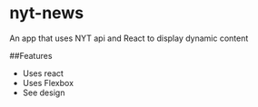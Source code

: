 # nyt-news
An app that uses NYT api and React to display dynamic content

##Features

- Uses react
- Uses Flexbox
- See design
